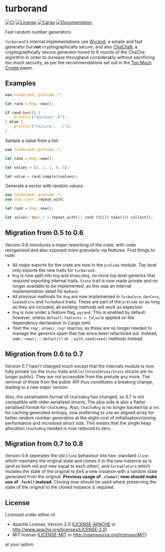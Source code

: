 # turborand

[![CI](https://github.com/Bluefinger/turborand/actions/workflows/ci.yml/badge.svg)](https://github.com/Bluefinger/turborand/actions/workflows/ci.yml)
[![License](https://img.shields.io/badge/license-Apache--2.0_OR_MIT-blue.svg)](https://github.com/Bluefinger/turborand)
[![Cargo](https://img.shields.io/crates/v/turborand.svg)](https://crates.io/crates/turborand)
[![Documentation](https://docs.rs/turborand/badge.svg)](https://docs.rs/turborand)

Fast random number generators.

`turborand`'s internal implementations use [Wyrand](https://github.com/wangyi-fudan/wyhash), a simple and fast
generator but **not** cryptographically secure, and also [ChaCha8](https://cr.yp.to/chacha.html), a cryptographically
secure generator tuned to 8 rounds of the ChaCha algorithm in order to increase throughput considerably without sacrificing
too much security, as per the recommendations set out in the [Too Much Crypto](https://eprint.iacr.org/2019/1492.pdf) paper.

## Examples

```rust
use turborand::prelude::*;

let rand = Rng::new();

if rand.bool() {
    println!("Success! :D");
} else {
    println!("Failure... :(");
}
```

Sample a value from a list:

```rust
use turborand::prelude::*;

let rand = Rng::new();

let values = [1, 2, 3, 4, 5];

let value = rand.sample(&values);
```

Generate a vector with random values:

```rust
use turborand::prelude::*;
use std::iter::repeat_with;

let rand = Rng::new();

let values: Vec<_> = repeat_with(|| rand.f32()).take(10).collect();
```

## Migration from 0.5 to 0.6

Version 0.6 introduces a major reworking of the crate, with code reorganised and also exposed more granularly via features. First things to note:

- All major exports for the crate are now in the `prelude` module. Top level only exports the new traits for `turborand`.
- `Rng` is now split into `Rng` and `AtomicRng`, no more top level generics that required exporting internal traits. `State` trait is now made private and no longer available to be implemented, as this was an internal implementation detail for `WyRand`.
- All previous methods for `Rng` are now implemented in `TurboCore`, `GenCore`, `SeededCore` and `TurboRand` traits. These are part of the `prelude` so as long as they are included, all existing methods will work as expected.
- `Rng` is now under a feature flag, `wyrand`. This is enabled by default however, unless `default-features = false` is applied on the dependency declaration in Cargo.toml.
- _Yeet_ the `rng!`, `atomic_rng!` macros, as these are no longer needed to manage the generics spam that has since been refactored out. Instead, use `::new()`, `::default()` or `::with_seed(seed)` methods instead.

## Migration from 0.6 to 0.7

Version 0.7 hasn't changed much except that the internals module is now fully private (so the `State` traits and `CellState`/`AtomicState` structs are no longer public). They are not accessible from the prelude any more. The removal of these from the public API thus constitutes a breaking change, leading to a new major version.

Also, the serialisation format of `ChaChaRng` has changed, so 0.7 is not compatible with older serialised structs. The plus side is also a flatter serialised format for `ChaChaRng`. Also, `ChaChaRng` is no longer backed by a `Vec` for caching generated entropy, now preferring to use an aligned array for better random number generation at the slight cost of initialisation/cloning performance and increased struct size. This means that the single heap allocation `ChaChaRng` needed is now reduced to zero.

## Migration from 0.7 to 0.8

Version 0.8 seperates the old `Clone` behaviour into two: standard `Clone` which maintains the original state and clones it to the new instance as is (and so both old and new equal to each other), and `ForkableCore` which mutates the state of the original to _fork_ a new instance with a random state generated from the original. **Previous usage of `.clone()` now should make use of `.fork()` instead**. Cloning now should be used where preserving the state of the original to the cloned instance is required.

## License

Licensed under either of

- Apache License, Version 2.0 ([LICENSE-APACHE](LICENSE-APACHE) or http://www.apache.org/licenses/LICENSE-2.0)
- MIT license ([LICENSE-MIT](LICENSE-MIT) or http://opensource.org/licenses/MIT)

at your option.
